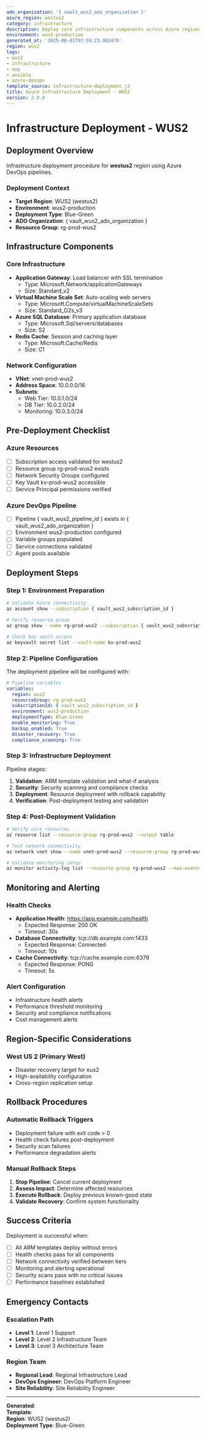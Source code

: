 ```yaml
---
ado_organization: '{ vault_wus2_ado_organization }'
azure_region: westus2
category: infrastructure
description: Deploy core infrastructure components across Azure regions
environment: wus2-production
generated_at: '2025-08-01T07:59:23.902478'
region: wus2
tags:
- wus2
- infrastructure
- mop
- ansible
- azure-devops
template_source: infrastructure-deployment.j2
title: Azure Infrastructure Deployment - WUS2
version: 2.0.0
---
```


# Infrastructure Deployment - WUS2

## Deployment Overview

Infrastructure deployment procedure for **westus2** region using Azure DevOps pipelines.

### Deployment Context

- **Target Region**: WUS2 (westus2)
- **Environment**: wus2-production
- **Deployment Type**: Blue-Green
- **ADO Organization**: { vault_wus2_ado_organization }
- **Resource Group**: rg-prod-wus2

## Infrastructure Components

### Core Infrastructure
- **Application Gateway**: Load balancer with SSL termination
  - Type: Microsoft.Network/applicationGateways
  - Size: Standard_v2
- **Virtual Machine Scale Set**: Auto-scaling web servers
  - Type: Microsoft.Compute/virtualMachineScaleSets
  - Size: Standard_D2s_v3
- **Azure SQL Database**: Primary application database
  - Type: Microsoft.Sql/servers/databases
  - Size: S2
- **Redis Cache**: Session and caching layer
  - Type: Microsoft.Cache/Redis
  - Size: C1

### Network Configuration
- **VNet**: vnet-prod-wus2
- **Address Space**: 10.0.0.0/16
- **Subnets**:
  - Web Tier: 10.0.1.0/24
  - DB Tier: 10.0.2.0/24
  - Monitoring: 10.0.3.0/24

## Pre-Deployment Checklist

### Azure Resources
- [ ] Subscription access validated for westus2
- [ ] Resource group rg-prod-wus2 exists
- [ ] Network Security Groups configured
- [ ] Key Vault kv-prod-wus2 accessible
- [ ] Service Principal permissions verified

### Azure DevOps Pipeline
- [ ] Pipeline { vault_wus2_pipeline_id } exists in { vault_wus2_ado_organization }
- [ ] Environment wus2-production configured
- [ ] Variable groups populated
- [ ] Service connections validated
- [ ] Agent pools available

## Deployment Steps

### Step 1: Environment Preparation

```bash
# Validate Azure connectivity
az account show --subscription { vault_wus2_subscription_id }

# Verify resource group
az group show --name rg-prod-wus2 --subscription { vault_wus2_subscription_id }

# Check key vault access
az keyvault secret list --vault-name kv-prod-wus2
```

### Step 2: Pipeline Configuration

The deployment pipeline will be configured with:

```yaml
# Pipeline variables
variables:
  region: wus2
  resourceGroup: rg-prod-wus2
  subscriptionId: { vault_wus2_subscription_id }
  environment: wus2-production
  deploymentType: Blue-Green
  enable_monitoring: True
  backup_enabled: True
  disaster_recovery: True
  compliance_scanning: True
```

### Step 3: Infrastructure Deployment

Pipeline stages:
1. **Validation**: ARM template validation and what-if analysis
2. **Security**: Security scanning and compliance checks
3. **Deployment**: Resource deployment with rollback capability
4. **Verification**: Post-deployment testing and validation

### Step 4: Post-Deployment Validation

```bash
# Verify core resources
az resource list --resource-group rg-prod-wus2 --output table

# Test network connectivity
az network vnet show --name vnet-prod-wus2 --resource-group rg-prod-wus2

# Validate monitoring setup
az monitor activity-log list --resource-group rg-prod-wus2 --max-events 5
```

## Monitoring and Alerting

### Health Checks
- **Application Health**: https://app.example.com/health
  - Expected Response: 200 OK
  - Timeout: 30s
- **Database Connectivity**: tcp://db.example.com:1433
  - Expected Response: Connected
  - Timeout: 10s
- **Cache Connectivity**: tcp://cache.example.com:6379
  - Expected Response: PONG
  - Timeout: 5s

### Alert Configuration
- Infrastructure health alerts
- Performance threshold monitoring
- Security and compliance notifications
- Cost management alerts

## Region-Specific Considerations

### West US 2 (Primary West)
- Disaster recovery target for eus2
- High-availability configuration
- Cross-region replication setup

## Rollback Procedures

### Automatic Rollback Triggers
- Deployment failure with exit code > 0
- Health check failures post-deployment
- Security scan failures
- Performance degradation alerts

### Manual Rollback Steps
1. **Stop Pipeline**: Cancel current deployment
2. **Assess Impact**: Determine affected resources
3. **Execute Rollback**: Deploy previous known-good state
4. **Validate Recovery**: Confirm system functionality

## Success Criteria

Deployment is successful when:
- [ ] All ARM templates deploy without errors
- [ ] Health checks pass for all components
- [ ] Network connectivity verified between tiers
- [ ] Monitoring and alerting operational
- [ ] Security scans pass with no critical issues
- [ ] Performance baselines established

## Emergency Contacts

### Escalation Path
- **Level 1**: Level 1 Support
- **Level 2**: Level 2 Infrastructure Team  
- **Level 3**: Level 3 Architecture Team

### Region Team
- **Regional Lead**: Regional Infrastructure Lead
- **DevOps Engineer**: DevOps Platform Engineer
- **Site Reliability**: Site Reliability Engineer

---

**Generated**:   
**Template**:   
**Region**: WUS2 (westus2)  
**Deployment Type**: Blue-Green